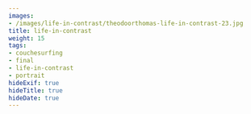 ```yaml
---
images:
- /images/life-in-contrast/theodoorthomas-life-in-contrast-23.jpg
title: life-in-contrast
weight: 15
tags:
- couchesurfing
- final
- life-in-contrast
- portrait
hideExif: true
hideTitle: true
hideDate: true
---
```

